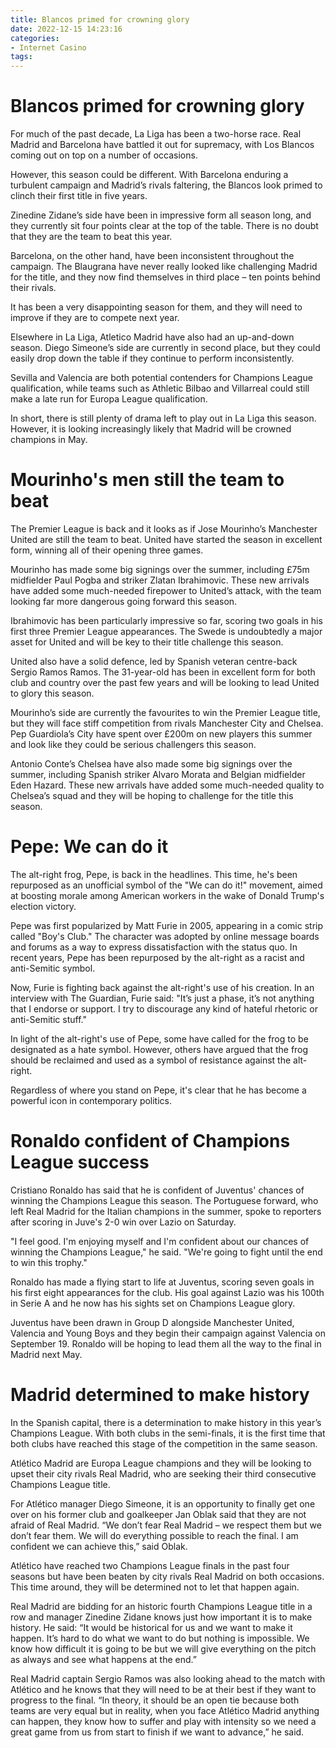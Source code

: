```yaml
---
title: Blancos primed for crowning glory
date: 2022-12-15 14:23:16
categories:
- Internet Casino
tags:
---
```



#  Blancos primed for crowning glory

For much of the past decade, La Liga has been a two-horse race. Real Madrid and Barcelona have battled it out for supremacy, with Los Blancos coming out on top on a number of occasions.

However, this season could be different. With Barcelona enduring a turbulent campaign and Madrid’s rivals faltering, the Blancos look primed to clinch their first title in five years.

Zinedine Zidane’s side have been in impressive form all season long, and they currently sit four points clear at the top of the table. There is no doubt that they are the team to beat this year.

Barcelona, on the other hand, have been inconsistent throughout the campaign. The Blaugrana have never really looked like challenging Madrid for the title, and they now find themselves in third place – ten points behind their rivals.

It has been a very disappointing season for them, and they will need to improve if they are to compete next year.

Elsewhere in La Liga, Atletico Madrid have also had an up-and-down season. Diego Simeone’s side are currently in second place, but they could easily drop down the table if they continue to perform inconsistently.

Sevilla and Valencia are both potential contenders for Champions League qualification, while teams such as Athletic Bilbao and Villarreal could still make a late run for Europa League qualification.

In short, there is still plenty of drama left to play out in La Liga this season. However, it is looking increasingly likely that Madrid will be crowned champions in May.

#  Mourinho's men still the team to beat

The Premier League is back and it looks as if Jose Mourinho’s Manchester United are still the team to beat. United have started the season in excellent form, winning all of their opening three games.

Mourinho has made some big signings over the summer, including £75m midfielder Paul Pogba and striker Zlatan Ibrahimovic. These new arrivals have added some much-needed firepower to United’s attack, with the team looking far more dangerous going forward this season.

Ibrahimovic has been particularly impressive so far, scoring two goals in his first three Premier League appearances. The Swede is undoubtedly a major asset for United and will be key to their title challenge this season.

United also have a solid defence, led by Spanish veteran centre-back Sergio Ramos Ramos. The 31-year-old has been in excellent form for both club and country over the past few years and will be looking to lead United to glory this season.

Mourinho’s side are currently the favourites to win the Premier League title, but they will face stiff competition from rivals Manchester City and Chelsea. Pep Guardiola’s City have spent over £200m on new players this summer and look like they could be serious challengers this season.

Antonio Conte’s Chelsea have also made some big signings over the summer, including Spanish striker Alvaro Morata and Belgian midfielder Eden Hazard. These new arrivals have added some much-needed quality to Chelsea’s squad and they will be hoping to challenge for the title this season.

#  Pepe: We can do it 

The alt-right frog, Pepe, is back in the headlines. This time, he's been repurposed as an unofficial symbol of the "We can do it!" movement, aimed at boosting morale among American workers in the wake of Donald Trump's election victory.

Pepe was first popularized by Matt Furie in 2005, appearing in a comic strip called "Boy's Club." The character was adopted by online message boards and forums as a way to express dissatisfaction with the status quo. In recent years, Pepe has been repurposed by the alt-right as a racist and anti-Semitic symbol.

Now, Furie is fighting back against the alt-right's use of his creation. In an interview with The Guardian, Furie said: "It’s just a phase, it’s not anything that I endorse or support. I try to discourage any kind of hateful rhetoric or anti-Semitic stuff."

In light of the alt-right's use of Pepe, some have called for the frog to be designated as a hate symbol. However, others have argued that the frog should be reclaimed and used as a symbol of resistance against the alt-right.

Regardless of where you stand on Pepe, it's clear that he has become a powerful icon in contemporary politics.

#  Ronaldo confident of Champions League success

Cristiano Ronaldo has said that he is confident of Juventus' chances of winning the Champions League this season. The Portuguese forward, who left Real Madrid for the Italian champions in the summer, spoke to reporters after scoring in Juve's 2-0 win over Lazio on Saturday.

"I feel good. I'm enjoying myself and I'm confident about our chances of winning the Champions League," he said. "We're going to fight until the end to win this trophy."

Ronaldo has made a flying start to life at Juventus, scoring seven goals in his first eight appearances for the club. His goal against Lazio was his 100th in Serie A and he now has his sights set on Champions League glory.

Juventus have been drawn in Group D alongside Manchester United, Valencia and Young Boys and they begin their campaign against Valencia on September 19. Ronaldo will be hoping to lead them all the way to the final in Madrid next May.

#  Madrid determined to make history

In the Spanish capital, there is a determination to make history in this year’s Champions League. With both clubs in the semi-finals, it is the first time that both clubs have reached this stage of the competition in the same season.

Atlético Madrid are Europa League champions and they will be looking to upset their city rivals Real Madrid, who are seeking their third consecutive Champions League title.

For Atlético manager Diego Simeone, it is an opportunity to finally get one over on his former club and goalkeeper Jan Oblak said that they are not afraid of Real Madrid. “We don’t fear Real Madrid – we respect them but we don’t fear them. We will do everything possible to reach the final. I am confident we can achieve this,” said Oblak.

Atlético have reached two Champions League finals in the past four seasons but have been beaten by city rivals Real Madrid on both occasions. This time around, they will be determined not to let that happen again.

Real Madrid are bidding for an historic fourth Champions League title in a row and manager Zinedine Zidane knows just how important it is to make history. He said: “It would be historical for us and we want to make it happen. It’s hard to do what we want to do but nothing is impossible. We know how difficult it is going to be but we will give everything on the pitch as always and see what happens at the end.”

Real Madrid captain Sergio Ramos was also looking ahead to the match with Atlético and he knows that they will need to be at their best if they want to progress to the final. “In theory, it should be an open tie because both teams are very equal but in reality, when you face Atlético Madrid anything can happen, they know how to suffer and play with intensity so we need a great game from us from start to finish if we want to advance,” he said.